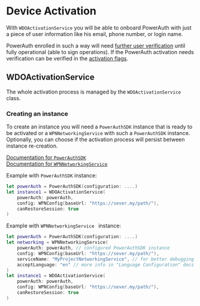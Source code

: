 # Device Activation

With `WDOActivationService` you will be able to onboard PowerAuth with just a piece of user information like his email, phone number, or login name.

PowerAuth enrolled in such a way will need [further user verification](Verifying-User.md) until fully operational (able to sign operations). If the PowerAuth activation needs verification can be verified in the [activation flags](#Activation-Flags).

## WDOActivationService

The whole activation process is managed by the `WDOActivationService` class.

### Creating an instance

To create an instance you will need a `PowerAuthSDK` instance that is ready to be activated or a `WPNNetworkingService` with such a `PowerAuthSDK` instance. Optionally, you can choose if the activation process will persist between instance re-creation.

<!-- begin box info -->
[Documentation for `PowerAuthSDK`](https://github.com/wultra/powerauth-mobile-sdk)  
[Documentation for `WPNNetworkingService`](https://github.com/wultra/networking-apple/)
<!-- end -->


Example with `PowerAuthSDK` instance:

```swift
let powerAuth = PowerAuthSDK(configuration: ....)
let instance1 = WDOActivationService(
    powerAuth: powerAuth,
    config: WPNConfig(baseUrl: "https://sever.my/path/"),
    canRestoreSession: true
)
```

Example with `WPNNetworkingService ` instance:

```swift
let powerAuth = PowerAuthSDK(configuration: ....)
let networking = WPNNetworkingService(
    powerAuth: powerAuth, // configured PowerAuthSDK instance
    config: WPNConfig(baseUrl: "https://sever.my/path/"),
    serviceName: "MyProjectNetworkingService", // for better debugging
    acceptLanguage: "en" // more info in "Language Configuration" docs section
)
let instance1 = WDOActivationService(
    powerAuth: powerAuth,
    config: WPNConfig(baseUrl: "https://sever.my/path/"),
    canRestoreSession: true
)

```